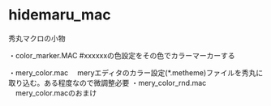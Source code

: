 # hidemaru_mac
秀丸マクロの小物

・color_marker.MAC
#xxxxxxの色設定をその色でカラーマーカーする

・mery_color.mac
　meryエディタのカラー設定(*.metheme)ファイルを秀丸に取り込む。ある程度なので微調整必要
・mery_color_rnd.mac
　mery_color.macのおまけ

